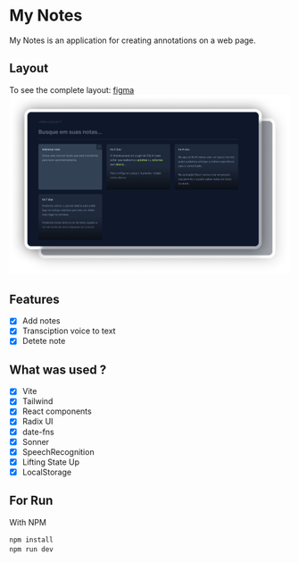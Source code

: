 # My Notes

My Notes is an application for creating annotations on a web page.

## Layout

To see the complete layout: [figma](https://www.figma.com/file/4QKEPNENTuir0pS1NoM1XO/NLW-expert-%E2%80%A2-Notes-(Community)?type=design&t=phK4OwdH6h7zfsW6-6)
![image](./.github/cover-figma.png)

## Features

- [x] Add notes
- [x] Transciption voice to text
- [x] Detete note

## What was used ?

- [x] Vite
- [x] Tailwind
- [x] React components
- [x] Radix UI
- [x] date-fns
- [x] Sonner
- [x] SpeechRecognition
- [x] Lifting State Up
- [x] LocalStorage

## For Run

With NPM

```bash
npm install
npm run dev
```
